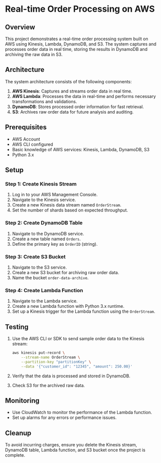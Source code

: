 # Real-time Order Processing on AWS

## Overview

This project demonstrates a real-time order processing system built on AWS using Kinesis, Lambda, DynamoDB, and S3. The system captures and processes order data in real time, storing the results in DynamoDB and archiving the raw data in S3.

## Architecture

The system architecture consists of the following components:

1. **AWS Kinesis**: Captures and streams order data in real time.
2. **AWS Lambda**: Processes the data in real-time and performs necessary transformations and validations.
3. **DynamoDB**: Stores processed order information for fast retrieval.
4. **S3**: Archives raw order data for future analysis and auditing.

## Prerequisites

- AWS Account
- AWS CLI configured
- Basic knowledge of AWS services: Kinesis, Lambda, DynamoDB, S3
- Python 3.x

## Setup

### Step 1: Create Kinesis Stream

1. Log in to your AWS Management Console.
2. Navigate to the Kinesis service.
3. Create a new Kinesis data stream named `OrderStream`.
4. Set the number of shards based on expected throughput.

### Step 2: Create DynamoDB Table

1. Navigate to the DynamoDB service.
2. Create a new table named `Orders`.
3. Define the primary key as `OrderID` (string).

### Step 3: Create S3 Bucket

1. Navigate to the S3 service.
2. Create a new S3 bucket for archiving raw order data.
3. Name the bucket `order-data-archive`.

### Step 4: Create Lambda Function

1. Navigate to the Lambda service.
2. Create a new Lambda function with Python 3.x runtime.
3. Set up a Kinesis trigger for the Lambda function using the `OrderStream`.

## Testing

1. Use the AWS CLI or SDK to send sample order data to the Kinesis stream:

    ```bash
    aws kinesis put-record \
        --stream-name OrderStream \
        --partition-key "partitionKey" \
        --data '{"customer_id": "12345", "amount": 250.00}'
    ```

2. Verify that the data is processed and stored in DynamoDB.
3. Check S3 for the archived raw data.

## Monitoring

- Use CloudWatch to monitor the performance of the Lambda function.
- Set up alarms for any errors or performance issues.

## Cleanup

To avoid incurring charges, ensure you delete the Kinesis stream, DynamoDB table, Lambda function, and S3 bucket once the project is complete.
